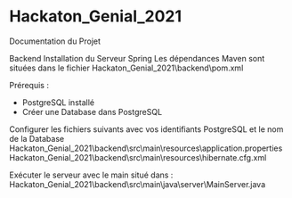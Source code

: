# Hackaton_Genial_2021
Documentation du Projet 

Backend Installation du Serveur Spring
Les dépendances Maven sont situées dans le fichier Hackaton_Genial_2021\backend\pom.xml

Prérequis :
- PostgreSQL installé
- Créer une Database dans PostgreSQL

Configurer les fichiers suivants avec vos identifiants PostgreSQL et le nom de la Database
Hackaton_Genial_2021\backend\src\main\resources\application.properties
Hackaton_Genial_2021\backend\src\main\resources\hibernate.cfg.xml

Exécuter le serveur avec le main situé dans :
Hackaton_Genial_2021\backend\src\main\java\server\MainServer.java

